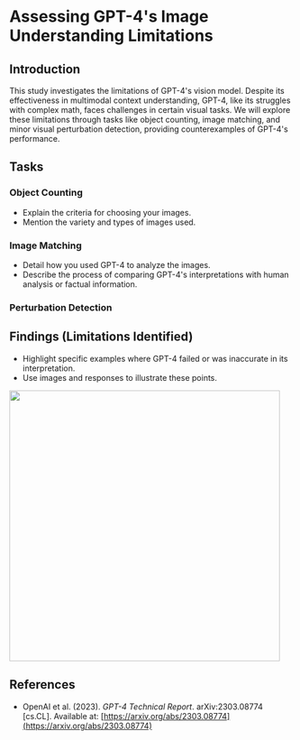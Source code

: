 # Assessing GPT-4's Image Understanding Limitations

## Introduction
This study investigates the limitations of GPT-4's vision model. Despite its effectiveness in multimodal context understanding, GPT-4, like its struggles with complex math, faces challenges in certain visual tasks. We will explore these limitations through tasks like object counting, image matching, and minor visual perturbation detection, providing counterexamples of GPT-4's performance.

## Tasks
### Object Counting
- Explain the criteria for choosing your images.
- Mention the variety and types of images used.

### Image Matching
- Detail how you used GPT-4 to analyze the images.
- Describe the process of comparing GPT-4's interpretations with human analysis or factual information.

### Perturbation Detection

## Findings (Limitations Identified)

- Highlight specific examples where GPT-4 failed or was inaccurate in its interpretation.
- Use images and responses to illustrate these points.



<img src="https://github.com/ywugwu/ywugwu.github.io/blob/main/_posts/imgs/count_colors.png?raw=True" height="480">

## References

- OpenAI et al. (2023). *GPT-4 Technical Report*. arXiv:2303.08774 [cs.CL]. Available at: [https://arxiv.org/abs/2303.08774](https://arxiv.org/abs/2303.08774)
